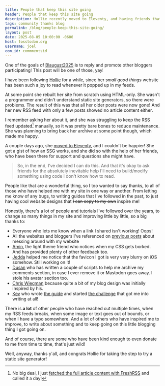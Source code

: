 ```yaml
---
title: People that keep this site going
header: People that keep this site going
description: Hollie recently moved to Eleventy, and having friends that help out and encourage you to improve is a great thing.
tags: community thanks blog
permalink: /blog/people-keep-this-site-going/
layout: post
date: 2025-08-05 10:00:00 -0600
host: fosstodon.org
username: joel
com_id: commmentsid
---
```


One of the goals of [Blaugust2025](/blog/blaugust-2025) is to reply and promote other bloggers participating! This post will be one of those, yay!

I have been following [Hollie](https://hollie.eilloh.net) for a while, since her *small good things* website has been such a joy to read whenever it popped up in my feeds. 

At some point she rebuilt her site from scratch using HTML-only. She wasn't a programmer and didn't understand static site generators, so there were problems. The result of this was that all her older posts were now gone! And her new RSS feed with only a few posts showed no article content either.

I remember asking her about it, and she was struggling to keep the RSS feed updated[^1] manually, so it was pretty bare bones to reduce maintenance. She was planning to bring back her archive at some point though, which made me happy.

[^1]:No big deal, I just [fetched the full article content with FreshRSS](/blog/freshrss) and called it a day!

A couple days ago, she [moved to Eleventy](https://hollie.eilloh.net/blog/2025/08/02/), and I couldn't be happier! She got a gist of how an SSG works, and she did so with the help of her friends, who have been there for support and questions she might have.

> So, in the end, I've decided I can do this. And that it's okay to ask friends for the absolutely inevitable help I'll need to build/modify something using code I don't know how to read.

People like that are a wonderful thing, so I too wanted to say thanks, to all of those who have helped me with my site in one way or another. From letting me know of any bugs, to writing guides that I've followed in the past, to just having cool website designs that ~~I can copy to my own~~ inspire me!

Honestly, there's a lot of people and tutorials I've followed over the years, to change so many things in my site and improving little by little, so a big thanks to:

- Everyone who lets me know when a link I shared isn't working! Oops!
- All the websites and bloggers I've referenced on [previous posts](/more/tags/jekyll) about messing around with my website
- [Amin](https://benjaminhollon.com), the light theme friend who notices when my CSS gets borked. And has provided plenty of other feedback too.
- [Jedda](https://notes.jeddacp.com) helped me notice that the favicon I got is very very blurry on iOS somehow. Still working on it!
- [Dusan](https://dusanmitrovic.rs) who has written a couple of scripts to help me archive my comments section, in case I ever remove it or Mastodon goes away. I stole his avatar section too.
- [Chris Wiegman](https://chriswiegman) because quite a bit of my blog design was initially inspired by his.
- [Kev](https://kevquirk.com) who wrote [the guide](https://kevquirk.com/how-to-build-jekyll-site-simple-css) and started [the challenge](https://100daystooffload.com) that got me into writing at all!

There is **a lot** of other people who have reached out multiple times, when my RSS feeds breaks, when some image or text goes out of bounds, or when I have a typo somewhere. And a lot of others who have inspired me to improve, to write about something and to keep going on this little blogging thing I got going on.

And of course, there are some who have been kind enough to even donate to me from time to time, that's just wild!

Well, anyway, thanks y'all, and congrats Hollie for taking the step to try a static site generator!
